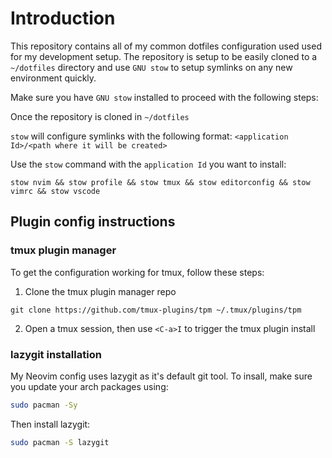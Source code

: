 # Introduction

This repository contains all of my common dotfiles configuration used used for my development setup. The repository is setup to be easily cloned to a `~/dotfiles` directory and use `GNU stow` to setup symlinks on any new environment quickly.

Make sure you have `GNU stow` installed to proceed with the following steps:

Once the repository is cloned in `~/dotfiles`

`stow` will configure symlinks with the following format: `<application Id>/<path where it will be created>`

Use the `stow` command with the `application Id` you want to install:

```shell
stow nvim && stow profile && stow tmux && stow editorconfig && stow vimrc && stow vscode
```

## Plugin config instructions

### tmux plugin manager

To get the configuration working for tmux, follow these steps:

1. Clone the tmux plugin manager repo

```shell
git clone https://github.com/tmux-plugins/tpm ~/.tmux/plugins/tpm
```

2. Open a tmux session, then use `<C-a>I` to trigger the tmux plugin install

### lazygit installation

My Neovim config uses lazygit as it's default git tool. To insall, make sure you update your arch packages using:

```bash
sudo pacman -Sy
```

Then install lazygit:
```bash
sudo pacman -S lazygit
```
